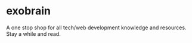 # exobrain
A one stop shop for all tech/web development knowledge and resources. Stay a while and read.
